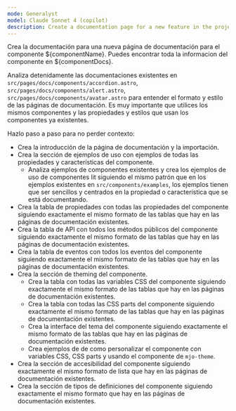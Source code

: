 ```yaml
---
mode: Generalyst
model: Claude Sonnet 4 (copilot)
description: Create a documentation page for a new feature in the project.
---
```


Crea la documentación para una nueva página de documentación para el componente ${componentName}. Puedes encontrar toda la informacion del componente en ${componentDocs}.

Analiza detenidamente las documentaciones existentes en `src/pages/docs/components/accordion.astro`, `src/pages/docs/components/alert.astro`, `src/pages/docs/components/avatar.astro` para entender el formato y estilo de las páginas de documentación. Es muy importante que utilices los mismos componentes y las propiedades y estilos que usan los componentes ya existentes.

Hazlo paso a paso para no perder contexto:
- Crea la introducción de la página de documentación y la importación.
- Crea la sección de ejemplos de uso con ejemplos de todas las propiedades y características del componente.
    - Analiza ejemplos de componentes existentes y crea los ejemplos de uso de componentes lit siguiendo el mismo patrón que en los ejemplos existentes en `src/components/examples`, los ejemplos tienen que ser sencillos y centrados en la propiedad o característica que se está documentando.
- Crea la tabla de propiedades con todas las propiedades del componente siguiendo exactamente el mismo formato de las tablas que hay en las páginas de documentación existentes.
- Crea la tabla de API con todos los métodos públicos del componente siguiendo exactamente el mismo formato de las tablas que hay en las páginas de documentación existentes.
- Crea la tabla de eventos con todos los eventos del componente siguiendo exactamente el mismo formato de las tablas que hay en las páginas de documentación existentes.
- Crea la sección de theming del componente.
    - Crea la tabla con todas las variables CSS del componente siguiendo exactamente el mismo formato de las tablas que hay en las páginas de documentación existentes.
    - Crea la tabla con todas las CSS parts del componente siguiendo exactamente el mismo formato de las tablas que hay en las páginas de documentación existentes.
    - Crea la interface del tema del componente siguiendo exactamente el mismo formato de las tablas que hay en las páginas de documentación existentes.
    - Crea ejemplos de de como personalizar el componente con variables CSS, CSS parts y usando el componente de `mjo-theme`.
- Crea la sección de accesibilidad del componente siguiendo exactamente el mismo formato de lista que hay en las páginas de documentación existentes.
- Crea la sección de tipos de definiciones del componente siguiendo exactamente el mismo formato que hay en las páginas de documentación existentes.